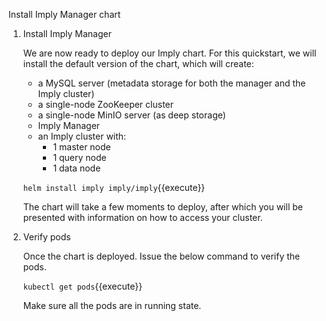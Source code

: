 Install Imply Manager chart

1. Install Imply Manager

    We are now ready to deploy our Imply chart. For this quickstart, we will install the default version of the chart, which will create:

    - a MySQL server (metadata storage for both the manager and the Imply cluster)
    - a single-node ZooKeeper cluster
    - a single-node MinIO server (as deep storage)
    - Imply Manager
    - an Imply cluster with:
      - 1 master node
      - 1 query node
      - 1 data node
    
    `helm install imply imply/imply`{{execute}}
    
    The chart will take a few moments to deploy, after which you will be presented with information on how to access your cluster.
    
2. Verify pods

    Once the chart is deployed. Issue the below command to verify the pods.

    `kubectl get pods`{{execute}}
    
    Make sure all the pods are in running state.